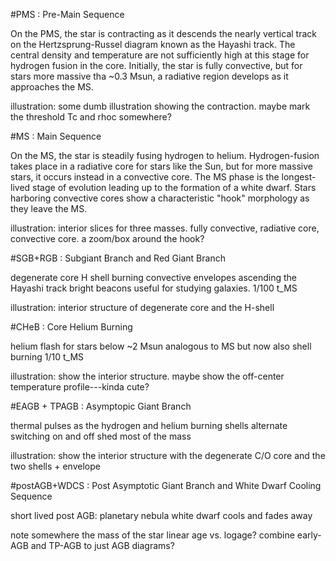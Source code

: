 #PMS : Pre-Main Sequence

On the PMS, the star is contracting as it descends the nearly vertical track on the Hertzsprung-Russel diagram known as the Hayashi track. The central density and temperature are not sufficiently high at this stage for hydrogen fusion in the core. Initially, the star is fully convective, but for stars more massive tha ~0.3 Msun, a radiative region develops as it approaches the MS.

illustration: some dumb illustration showing the contraction. maybe mark the threshold Tc and rhoc somewhere?

#MS : Main Sequence

On the MS, the star is steadily fusing hydrogen to helium. Hydrogen-fusion takes place in a radiative core for stars like the Sun, but for more massive stars, it occurs instead in a convective core. The MS phase is the longest-lived stage of evolution leading up to the formation of a white dwarf. Stars harboring convective cores show a characteristic "hook" morphology as they leave the MS.

illustration: interior slices for three masses. fully convective, radiative core, convective core. a zoom/box around the hook?

#SGB+RGB : Subgiant Branch and Red Giant Branch

degenerate core
H shell burning
convective envelopes
ascending the Hayashi track
bright beacons useful for studying galaxies.
1/100 t_MS

illustration: interior structure of degenerate core and the H-shell

#CHeB : Core Helium Burning 

helium flash for stars below ~2 Msun
analogous to MS but now also shell burning
1/10 t_MS

illustration: show the interior structure. maybe show the off-center temperature profile---kinda cute?

#EAGB + TPAGB : Asymptopic Giant Branch

thermal pulses as the hydrogen and helium burning shells alternate switching on and off
shed most of the mass

illustration: show the interior structure with the degenerate C/O core and the two shells + envelope

#postAGB+WDCS : Post Asymptotic Giant Branch and White Dwarf Cooling Sequence

short lived post AGB: planetary nebula
white dwarf cools and fades away



note somewhere the mass of the star
linear age vs. logage?
combine early-AGB and TP-AGB to just AGB
diagrams?